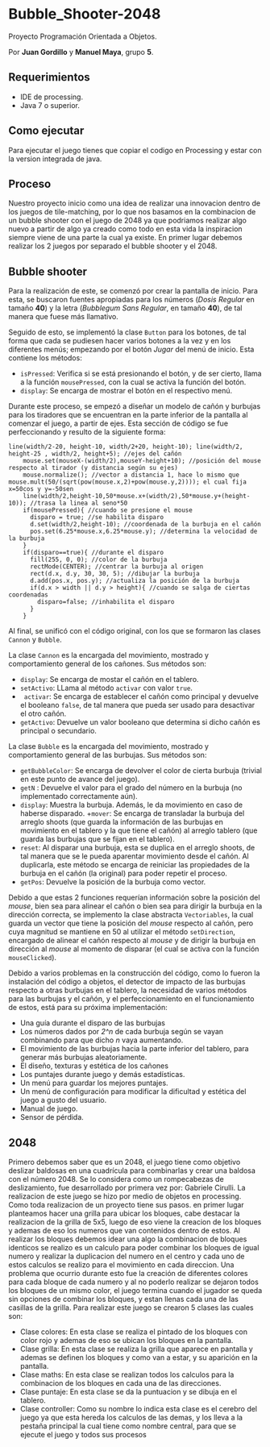 # Bubble_Shooter-2048
Proyecto Programación Orientada a Objetos.

Por **Juan Gordillo** y **Manuel Maya**, grupo **5**.

## Requerimientos

- IDE de processing.
- Java 7 o superior.

## Como ejecutar

Para ejecutar el juego tienes que copiar el codigo en Processing y estar con la version integrada de java.

## Proceso
Nuestro proyecto inicio como una idea de realizar una innovacion dentro de los juegos de tile-matching, por lo que nos basamos en la combinacion de un bubble shooter con el juego de 2048 ya que podriamos realizar algo nuevo a partir de algo ya creado como todo en esta vida la inspiracion siempre viene de una parte la cual ya existe.
En primer lugar debemos realizar los 2 juegos por separado el bubble shooter y el 2048.
## Bubble shooter
Para la realización de este, se comenzó por crear la pantalla de inicio. Para esta, se buscaron fuentes apropiadas para los números (*Dosis Regular* en tamaño **40**) y la letra (*Bubblegum Sans Regular*, en tamaño **40**), de tal manera que fuese más llamativo.

Seguido de esto, se implementó la clase ```Button``` para los botones, de tal forma que cada se pudiesen hacer varios botones a la vez y en los diferentes menús; empezando por el botón *Jugar* del menú de inicio. Esta contiene los métodos:

+ ```isPressed```: Verifica si se está presionando el botón, y de ser cierto, llama a la función ```mousePressed```, con la cual se activa la función del botón.
+ ```display```: Se encarga de mostrar el botón en el respectivo menú.

Durante este proceso, se empezó a diseñar un modelo de cañón y burbujas para los tiradores que se encuentran en la parte inferior de la pantalla al comenzar el juego, a partir de ejes. Esta sección de código se fue perfeccionando y resulto de la siguiente forma:

```
line(width/2-20, height-10, width/2+20, height-10); line(width/2, height-25 , width/2, height+5); //ejes del cañón
    mouse.set(mouseX-(width/2),mouseY-height+10); //posición del mouse respecto al tirador (y distancia según su ejes)
    mouse.normalize(); //vector a distancia 1, hace lo mismo que mouse.mult(50/(sqrt(pow(mouse.x,2)+pow(mouse.y,2)))); el cual fija x=50cos y y=-50sen
    line(width/2,height-10,50*mouse.x+(width/2),50*mouse.y+(height-10)); //trasa la linea al seno*50
    if(mousePressed){ //cuando se presione el mouse
      disparo = true; //se habilita disparo
      d.set(width/2,height-10); //coordenada de la burbuja en el cañón
      pos.set(6.25*mouse.x,6.25*mouse.y); //determina la velocidad de la burbuja
    }
    if(disparo==true){ //durante el disparo
      fill(255, 0, 0); //color de la burbuja
      rectMode(CENTER); //centrar la burbuja al origen
      rect(d.x, d.y, 30, 30, 5); //dibujar la burbuja
      d.add(pos.x, pos.y); //actualiza la posición de la burbuja
      if(d.x > width || d.y > height){ //cuando se salga de ciertas coordenadas
        disparo=false; //inhabilita el disparo
      }
    }
```

Al final, se unificó con el código original, con los que se formaron las clases ```Cannon``` y ```Bubble```.

La clase ```Cannon``` es la encargada del movimiento, mostrado y comportamiento general de los cañones. Sus métodos son:

+ ```display```: Se encarga de mostar el cañón en el tablero.
+ ```setActivo```: LLama al método ```activar``` con valor ```true```.
+ ``` activar```: Se encarga de establecer el cañón como principal y devuelve el booleano ```false```, de tal manera que pueda ser usado para desactivar el otro cañón.
+ ```getActivo```: Devuelve un valor booleano que determina si dicho cañón es principal o secundario.

La clase ```Bubble``` es la encargada del movimiento, mostrado y comportamiento general de las burbujas. Sus métodos son:

+ ```getBubbleColor```: Se encarga de devolver el color de cierta burbuja (trivial en este punto de avance del juego).
+ ```getN``` : Devuelve el valor para el grado del número en la burbuja (no implementado correctamente aún).
+ ```display```: Muestra la burbuja. Además, le da movimiento en caso de haberse disparado.
+```mover```: Se encarga de transladar la burbuja del arreglo shoots (que guarda la información de las burbujas en movimiento en el tablero y la que tiene el cañón) al arreglo tablero (que guarda las burbujas que se fijan en el tablero).
+ ```reset```: Al disparar una burbuja, esta se duplica en el arreglo shoots, de tal manera que se le pueda aparentar movimiento desde el cañón. Al duplicarla, este método se encarga de reiniciar las propiedades de la burbuja en el cañón (la original) para poder repetir el proceso.
+ ```getPos```: Devuelve la posición de la burbuja como vector.

Debido a que estas 2 funciones requerían información sobre la posición del *mouse*, bien sea para alinear el cañón o bien sea para dirigir la burbuja en la dirección correcta, se implemento la clase abstracta ```Vectoriables```, la cual guarda un vector que tiene la posición del *mouse* respecto al cañón, pero cuya magnitud se mantiene en 50 al utilizar el método ```setDirection```, encargado de alinear el cañón respecto al *mouse* y de dirigir la burbuja en dirección al *mouse* al momento de disparar (el cual se activa con la función ```mouseClicked```).

Debido a varios problemas en la construcción del código, como lo fueron la instalación del código a objetos, el detector de impacto de las burbujas respecto a otras burbujas en el tablero, la necesidad de varios métodos para las burbujas y el cañón, y el perfeccionamiento en el funcionamiento de estos, está para su próxima implementación:
+ Una guía durante el disparo de las burbujas
+ Los números dados por *2^n* de cada burbuja según se vayan combinando para que dicho *n* vaya aumentando.
+ El movimiento de las burbujas hacia la parte inferior del tablero, para generar más burbujas aleatoriamente.
+ El diseño, texturas y estética de los cañones
+ Los puntajes durante juego y demás estadísticas.
+ Un menú para guardar los mejores puntajes.
+ Un menú de configuración para modificar la dificultad y estética del juego a gusto del usuario.
+ Manual de juego.
+ Sensor de pérdida.

## 2048
Primero debemos saber que es un 2048, el juego tiene como objetivo deslizar baldosas en una cuadrícula para combinarlas y crear una baldosa con el número 2048. Se lo considera como un rompecabezas de deslizamiento, fue desarrollado por primera vez por: Gabriele Cirulli.
La realizacion de este juego se hizo por medio de objetos en processing. Como toda realizacion de un proyecto tiene sus pasos. en primer lugar planteamos hacer una grilla para ubicar los bloques, cabe destacar la realizacion de la grilla de 5x5, luego de eso viene la creacion de los bloques y ademas de eso los numeros que van contenidos dentro de estos. Al realizar los bloques debemos idear una algo la combinacion de bloques identicos se realizo es un calculo para poder combinar los bloques de igual numero y realizar la duplicacion del numero en el centro y cada uno de estos calculos se realizo para el movimiento en cada direccion. Una problema que ocurrio durante esto fue la creación de diferentes colores para cada bloque de cada numero y al no poderlo realizar se dejaron todos los bloques de un mismo color, el juego termina cuando el jugador se queda sin opciones de combinar los bloques, y estan llenas cada una de las casillas de la grilla. Para realizar este juego se crearon 5 clases las cuales son:
- Clase colores: En esta clase se realiza el pintado de los bloques con color rojo y ademas de eso se ubican los bloques en la pantalla.
- Clase grilla: En esta clase se realiza la grilla que aparece en pantalla y ademas se definen los bloques y como van a estar, y su aparición en la pantalla.
- Clase maths: En esta clase se realizan todos los calculos para la combinacion de los bloques en cada una de las direcciones.
- Clase puntaje: En esta clase se da la puntuacion y se dibuja en el tablero.
- Clase controller: Como su nombre lo indica esta clase es el cerebro del juego ya que esta hereda los calculos de las demas, y los lleva a la pestaña principal la cual tiene como nombre central, para que se ejecute el juego y todos sus procesos

